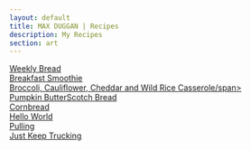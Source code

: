 ```yaml
---
layout: default
title: MAX DUGGAN | Recipes
description: My Recipes
section: art
---
```


<div class="tile">
	<a href="/art/bluecollar" class="tile_thumb" style="background-image: url(../art/bluecollar/bluecollar-thumb.jpg);">
		<span class="title">Weekly Bread</span>
	</a>
</div>

<div class="tile">
	<a href="/art/halloween" class="tile_thumb" style="background-image: url(../art/halloween/halloween-thumb.jpg);">
		<span class="title">Breakfast Smoothie</span>
	</a>
</div>

<div class="tile">
	<a href="/art/sideroad" class="tile_thumb" style="background-image: url(../art/sideroad/side-of-the-road-thumb.jpg);">
		<span class="title">Broccoli, Cauliflower, Cheddar and Wild Rice Casserole/span>
	</a>
</div>

<div class="tile">
	<a href="/art/origin" class="tile_thumb" style="background-image: url(../art/origin/origin-thumb.jpg);">
		<span class="title">Pumpkin ButterScotch Bread</span>
	</a>
</div>

<div class="tile">
	<a href="/art/intimidated" class="tile_thumb" style="background-image: url(../art/intimidated/intimidated-thumb.jpg);">
		<span class="title">Cornbread</span>
	</a>
</div>

<div class="tile">
	<a href="/art/helloworld" class="tile_thumb" style="background-image: url(../art/helloworld/helloworld-thumb.jpg);">
		<span class="title">Hello World</span>
	</a>
</div>

<div class="tile">
	<a href="/art/pulling" class="tile_thumb" style="background-image: url(../art/pulling/pulling-thumb.jpg);">
		<span class="title">Pulling</span>
	</a>
</div>

<div class="tile">
	<a href="/art/justkeeptruckin" class="tile_thumb" style="background-image: url(../art/justkeeptruckin/justkeeptruckin-thumb.jpg);">
		<span class="title">Just Keep Trucking</span>
	</a>
</div>
